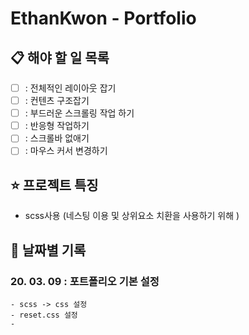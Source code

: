 # EthanKwon - Portfolio

## :clipboard: 해야 할 일 목록

- [ ] : 전체적인 레이아웃 잡기
- [ ] : 컨텐츠 구조잡기 
- [ ] : 부드러운 스크롤링 작업 하기
- [ ] : 반응형 작업하기
- [ ] : 스크롤바 없애기
- [ ] : 마우스 커서 변경하기

## :star: 프로젝트 특징 

 - scss사용 (네스팅 이용 및 상위요소 치환을 사용하기 위해 )


## :date: 날짜별 기록

### 20. 03. 09 : 포트폴리오 기본 설정 

    - scss -> css 설정
    - reset.css 설정
    - 